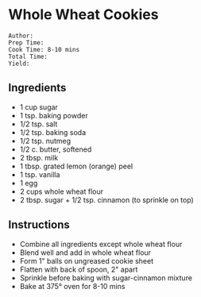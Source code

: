 # Whole Wheat Cookies

```
Author: 
Prep Time: 
Cook Time: 8-10 mins
Total Time: 
Yield: 
```

## Ingredients

- 1 cup sugar
- 1 tsp. baking powder
- 1/2 tsp. salt
- 1/2 tsp. baking soda
- 1/2 tsp. nutmeg
- 1/2 c. butter, softened
- 2 tbsp. milk
- 1 tbsp. grated lemon (orange) peel
- 1 tsp. vanilla
- 1 egg
- 2 cups whole wheat flour
- 2 tbsp. sugar + 1/2 tsp. cinnamon (to sprinkle on top)

## Instructions

- Combine all ingredients except whole wheat flour
- Blend well and add in whole wheat flour
- Form 1" balls on ungreased cookie sheet
- Flatten with back of spoon, 2" apart
- Sprinkle before baking with sugar-cinnamon mixture
- Bake at 375° oven for 8-10 mins
